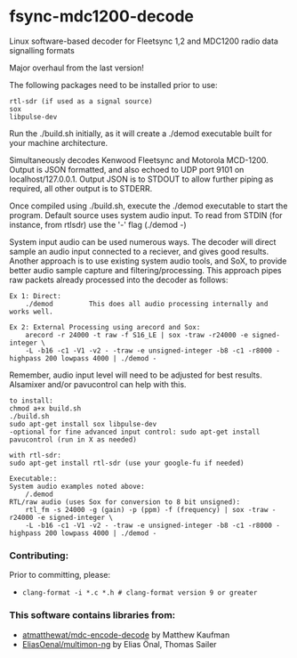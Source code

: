 # fsync-mdc1200-decode

Linux software-based decoder for Fleetsync 1,2 and MDC1200 radio data signalling formats

Major overhaul from the last version!

The following packages need to be installed prior to use:

	rtl-sdr (if used as a signal source)
	sox
	libpulse-dev


Run the ./build.sh initially, as it will create a ./demod executable built for your machine architecture.

Simultaneously decodes Kenwood Fleetsync and Motorola MCD-1200. Output is JSON formatted, and also echoed to
UDP port 9101 on localhost/127.0.0.1. Output JSON is to STDOUT to allow further piping as required, all other
output is to STDERR.

Once compiled using ./build.sh, execute the ./demod executable to start the program. Default source uses
system audio input. To read from STDIN (for instance, from rtlsdr) use the '-' flag (./demod -)

System input audio can be used numerous ways. The decoder will direct sample an audio input connected to a reciever, and gives good results. Another approach is to use existing system audio tools, and SoX, to provide better audio sample capture and filtering/processing. This approach pipes raw packets already processed into the decoder as follows:

	Ex 1: Direct:
		./demod         This does all audio processing internally and works well.

	Ex 2: External Processing using arecord and Sox:
		arecord -r 24000 -t raw -f S16_LE | sox -traw -r24000 -e signed-integer \
		-L -b16 -c1 -V1 -v2 - -traw -e unsigned-integer -b8 -c1 -r8000 - highpass 200 lowpass 4000 | ./demod -


Remember, audio input level will need to be adjusted for best results. Alsamixer and/or pavucontrol can help with this.

	to install:
	chmod a+x build.sh
	./build.sh
	sudo apt-get install sox libpulse-dev
	-optional for fine advanced input control: sudo apt-get install pavucontrol (run in X as needed)

	with rtl-sdr:
	sudo apt-get install rtl-sdr (use your google-fu if needed)

	Executable::
	System audio examples noted above:
		/.demod
	RTL/raw audio (uses Sox for conversion to 8 bit unsigned):
		rtl_fm -s 24000 -g (gain) -p (ppm) -f (frequency) | sox -traw -r24000 -e signed-integer \
		-L -b16 -c1 -V1 -v2 - -traw -e unsigned-integer -b8 -c1 -r8000 - highpass 200 lowpass 4000 | ./demod -



### Contributing:
Prior to committing, please:
* `clang-format -i *.c *.h # clang-format version 9 or greater`

### This software contains libraries from:
* [atmatthewat/mdc-encode-decode](https://github.com/atmatthewat/mdc-encode-decode) by Matthew Kaufman
* [EliasOenal/multimon-ng](https://github.com/EliasOenal/multimon-ng) by Elias Önal, Thomas Sailer
